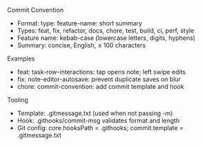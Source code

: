 Commit Convention

- Format: type: feature-name: short summary
- Types: feat, fix, refactor, docs, chore, test, build, ci, perf, style
- Feature name: kebab-case (lowercase letters, digits, hyphens)
- Summary: concise, English, ≤ 100 characters

Examples
- feat: task-row-interactions: tap opens note; left swipe edits
- fix: note-editor-autosave: prevent duplicate saves on blur
- chore: commit-convention: add commit template and hook

Tooling
- Template: .gitmessage.txt (used when not passing -m)
- Hook: .githooks/commit-msg validates format and length
- Git config: core.hooksPath = .githooks; commit.template = .gitmessage.txt

